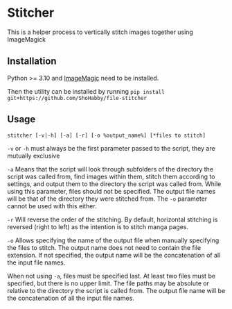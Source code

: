 # Stitcher
This is a helper process to vertically stitch images together using ImageMagick

## Installation 
Python >= 3.10 and [ImageMagic](https://imagemagick.org/script/download.php) need to be installed.

Then the utility can be installed by running `pip install git+https://github.com/ShoHabby/file-stitcher`

## Usage
`stitcher [-v|-h] [-a] [-r] [-o %output_name%] [*files to stitch]`

`-v` or `-h` must always be the first parameter passed to the script, they are mutually exclusive

`-a` Means that the script will look through subfolders of the directory the script was called from, find images within them, stitch them according to settings,
and output them to the directory the script was called from. While using this parameter, files should not be specified.
The output file names will be that of the directory they were stitched from. The `-o` parameter cannot be used with this either.

`-r` Will reverse the order of the stitching. By default, horizontal stitching is reversed (right to left) as the intention is to stitch manga pages.

`-o` Allows specifying the name of the output file when manually specifying the files to stitch.
The output name does not need to contain the file extension.
If not specified, the output name will be the concatenation of all the input file names.

When not using `-a`, files must be specified last. At least two files must be specified, but there is no upper limit.
The file paths may be absolute or relative to the directory the script is called from.
The output file name will be the concatenation of all the input file names.
